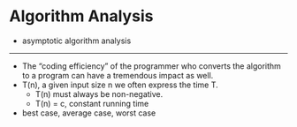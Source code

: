 # Algorithm Analysis

- asymptotic algorithm analysis

---

- The “coding efficiency” of the programmer who converts the algorithm to a program can have a tremendous impact as well.
- T(n), a given input size n we often express the time T.
  - T(n) must always be non-negative.
  - T(n) = c, constant running time
- best case, average case, worst case
